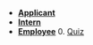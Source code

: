 - [__Applicant__](applicant/)
- [__Intern__](internship/)
- [__Employee__](employee/)
  0. [Quiz](employee/quiz.md)